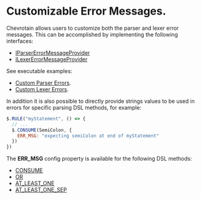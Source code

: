# Customizable Error Messages.

Chevrotain allows users to customize both the parser and lexer error messages.
This can be accomplished by implementing the following interfaces:

- [IParserErrorMessageProvider](https://sap.github.io/chevrotain/documentation/7_1_0/interfaces/iparsererrormessageprovider.html)
- [ILexerErrorMessageProvider](https://sap.github.io/chevrotain/documentation/7_1_0/interfaces/ilexererrormessageprovider.html)

See executable examples:

- [Custom Parser Errors](https://github.com/SAP/chevrotain/blob/master/examples/parser/custom_errors/custom_errors.js).
- [Custom Lexer Errors](https://github.com/SAP/chevrotain/blob/master/examples/lexer/custom_errors/custom_errors.js).

In addition it is also possible to directly provide strings values to be used in errors
for specific parsing DSL methods, for example:

```javascript
$.RULE("myStatement", () => {
  // ...
  $.CONSUME(SemiColon, {
    ERR_MSG: "expecting semiColon at end of myStatement"
  })
})
```

The **ERR_MSG** config property is available for the following DSL methods:

- [CONSUME](https://sap.github.io/chevrotain/documentation/7_1_0/classes/cstparser.html#consume)
- [OR](https://sap.github.io/chevrotain/documentation/7_1_0/classes/cstparser.html#or)
- [AT_LEAST_ONE](https://sap.github.io/chevrotain/documentation/7_1_0/classes/cstparser.html#at_least_one)
- [AT_LEAST_ONE_SEP](https://sap.github.io/chevrotain/documentation/7_1_0/classes/cstparser.html#at_least_one_sep)
